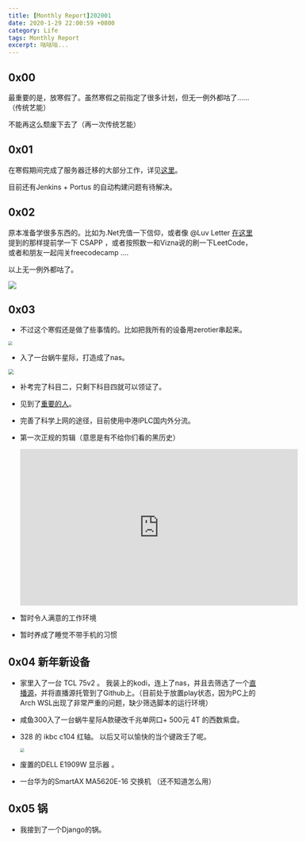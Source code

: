 ```yaml
---
title: [Monthly Report]202001
date: 2020-1-29 22:00:59 +0800
category: Life
tags: Monthly Report
excerpt: 咕咕咕...
---
```




## 0x00

最重要的是，放寒假了。虽然寒假之前指定了很多计划，但无一例外都咕了...... （传统艺能）

不能再这么颓废下去了（再一次传统艺能）



## 0x01 

在寒假期间完成了服务器迁移的大部分工作，详见[这里](https://aaaab3n.co/technology/2020/01/14/server-move.html)。

目前还有Jenkins + Portus 的自动构建问题有待解决。



## 0x02 

原本准备学很多东西的。比如为.Net充值一下信仰，或者像 @Luv Letter [在这里](https://www.zhihu.com/question/57767264/answer/494104330) 提到的那样提前学一下 CSAPP ，或者按照数一和Vizna说的刷一下LeetCode，或者和朋友一起闯关freecodecamp .... 

以上无一例外都咕了。

![](https://5s8cpa.sn.files.1drv.com/y4maqfweDfp4HuCI65LHehdWl7pwDEbodU1MT0Z3YE9ThZoPSoQcLzZxPVd42RFpGZ9wJhfKTd-IQEdKPZyOaPxZ2KanFd1pkqUyxfYXrXhZ-VjOXIhmTV2l_yyrlwFzFPUWysILxcqWTsMn0EQgwDUsHmvO8ehM_7QWIPpxBKrFRU4U10PSIn-W-zbFdzIv8up2hEJEhHwW97-NCy3RcNKdw?width=75&height=75&cropmode=none)

## 0x03

- 不过这个寒假还是做了些事情的。比如把我所有的设备用zerotier串起来。

<img src="https://5s8apa.sn.files.1drv.com/y4mgK6XWZxJnZPvUDaAN4Fg4KVoYJazTddTYVWTa-vob9uS8Mt0BOfDsXU5q3m8KBIn_1cCv52K0arFiCQfDRIK1gjiip0Olm-LacDFpJwmUDPPTAmCYPv48A5qiuD3Y1xUUmfRSnWVyyt5wuGPBSYeVVFW5QnZwaYF4UEIhDIQFJ1iRAXyPMfhVdn2-6c4wdxQZ0fkfwR_Bg67N1-lixVZxQ?width=1083&amp;height=870&amp;cropmode=none" style="zoom:50%;" />

- 入了一台蜗牛星际，打造成了nas。

<img src="https://5s8zpa.sn.files.1drv.com/y4mYPX4t6MKFidB4zW3D0NFzYMnaXCcK3i2uzTvdvhrnLweOb7ohY56chsvyUUdsq0-LvEhztpoq1asix7UbRqwnQWxP9MIqnZ90ByXoIuVplrbrDPbMGm5kXlN_821w62EiIzxy7SFa1loUXrJ6fyA8bUux-XxjyQUXnFBMA-bJJ1diqad3ltfV80GfbK7I0Om-3achnUMdNSZbTXU0q2h0Q?width=1860&amp;height=710&amp;cropmode=none" style="zoom:67%;" />

- 补考完了科目二，只剩下科目四就可以领证了。

- 见到了[重要的人](https://twitter.com/nyovelt/status/1218387725482487808)。

- 完善了科学上网的途径，目前使用中港IPLC国内外分流。

- 第一次正规的剪辑（意思是有不给你们看的黑历史）

  <iframe width="560" height="315" src="https://www.youtube.com/embed/6ZM0vb-qxeE" frameborder="0" allow="accelerometer; autoplay; encrypted-media; gyroscope; picture-in-picture" allowfullscreen></iframe>

- 暂时令人满意的工作环境
- 暂时养成了睡觉不带手机的习惯



## 0x04 新年新设备

- 家里入了一台 TCL 75v2 。 我装上的kodi，连上了nas，并且去筛选了一个[直播源](https://github.com/Nyovelt/m3u8_Shanghai)，并将直播源托管到了Github上。（目前处于放置play状态，因为PC上的Arch WSL出现了非常严重的问题，缺少筛选脚本的运行环境）

- 咸鱼300入了一台蜗牛星际A款硬改千兆单网口+ 500元 4T 的西数紫盘。

- 328 的 ikbc c104 红轴。 以后又可以愉快的当个键政壬了呢。

  <img src="https://5s8bpa.sn.files.1drv.com/y4mxVhy_2U8cVLX-VD2tqSUuzF5s67o7k87P1V8LY_zItPL-GeT15ZqI_XEaWR_ZvvcFob-8M81-SZ9qYICo5V07qhUabs-M3En7qcZ2PV3TNl1SOit8RIfk4fD5JCudlYr01GAYO_tt9IoMJxN7X6ubWZbYDxR5qgKevbn7sdBcc4tho06W1tX5Z3oZAWCf7kfhNHhSOtgynWwQD0nkAEnmQ?width=440&amp;height=562&amp;cropmode=none" style="zoom:50%;" />

- 废置的DELL E1909W 显示器 。

- 一台华为的SmartAX MA5620E-16 交换机 （还不知道怎么用）



## 0x05 锅

- 我接到了一个Django的锅。